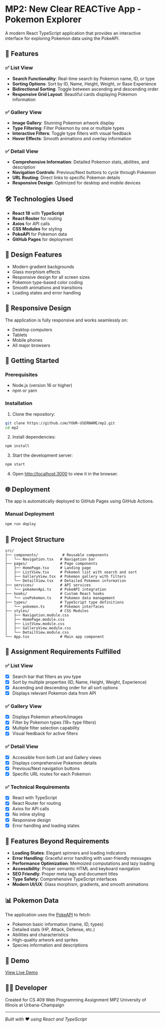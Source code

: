 # MP2: New Clear REACTive App - Pokemon Explorer

A modern React TypeScript application that provides an interactive interface for exploring Pokemon data using the PokeAPI.

## 🚀 Features

### ✅ List View
- **Search Functionality**: Real-time search by Pokemon name, ID, or type
- **Sorting Options**: Sort by ID, Name, Height, Weight, or Base Experience
- **Bidirectional Sorting**: Toggle between ascending and descending order
- **Responsive Grid Layout**: Beautiful cards displaying Pokemon information

### ✅ Gallery View
- **Image Gallery**: Stunning Pokemon artwork display
- **Type Filtering**: Filter Pokemon by one or multiple types
- **Interactive Filters**: Toggle type filters with visual feedback
- **Hover Effects**: Smooth animations and overlay information

### ✅ Detail View
- **Comprehensive Information**: Detailed Pokemon stats, abilities, and description
- **Navigation Controls**: Previous/Next buttons to cycle through Pokemon
- **URL Routing**: Direct links to specific Pokemon details
- **Responsive Design**: Optimized for desktop and mobile devices

## 🛠️ Technologies Used

- **React 18** with **TypeScript**
- **React Router** for routing
- **Axios** for API calls
- **CSS Modules** for styling
- **PokeAPI** for Pokemon data
- **GitHub Pages** for deployment

## 🎨 Design Features

- Modern gradient backgrounds
- Glass morphism effects
- Responsive design for all screen sizes
- Pokemon type-based color coding
- Smooth animations and transitions
- Loading states and error handling

## 📱 Responsive Design

The application is fully responsive and works seamlessly on:
- Desktop computers
- Tablets
- Mobile phones
- All major browsers

## 🚀 Getting Started

### Prerequisites
- Node.js (version 16 or higher)
- npm or yarn

### Installation

1. Clone the repository:
```bash
git clone https://github.com/YOUR-USERNAME/mp2.git
cd mp2
```

2. Install dependencies:
```bash
npm install
```

3. Start the development server:
```bash
npm start
```

4. Open [http://localhost:3000](http://localhost:3000) to view it in the browser.

## 🌐 Deployment

The app is automatically deployed to GitHub Pages using GitHub Actions.

### Manual Deployment
```bash
npm run deploy
```

## 📁 Project Structure

```
src/
├── components/           # Reusable components
│   └── Navigation.tsx   # Navigation bar
├── pages/               # Page components
│   ├── HomePage.tsx     # Landing page
│   ├── ListView.tsx     # Pokemon list with search and sort
│   ├── GalleryView.tsx  # Pokemon gallery with filters
│   └── DetailView.tsx   # Detailed Pokemon information
├── services/            # API services
│   └── pokemonApi.ts    # PokeAPI integration
├── hooks/               # Custom React hooks
│   └── usePokemon.ts    # Pokemon data management
├── types/               # TypeScript type definitions
│   └── pokemon.ts       # Pokemon interfaces
├── styles/              # CSS Modules
│   ├── Navigation.module.css
│   ├── HomePage.module.css
│   ├── ListView.module.css
│   ├── GalleryView.module.css
│   └── DetailView.module.css
└── App.tsx              # Main app component
```

## 🎯 Assignment Requirements Fulfilled

### ✅ List View
- [x] Search bar that filters as you type
- [x] Sort by multiple properties (ID, Name, Height, Weight, Experience)
- [x] Ascending and descending order for all sort options
- [x] Displays relevant Pokemon data from API

### ✅ Gallery View
- [x] Displays Pokemon artwork/images
- [x] Filter by Pokemon types (18+ type filters)
- [x] Multiple filter selection capability
- [x] Visual feedback for active filters

### ✅ Detail View
- [x] Accessible from both List and Gallery views
- [x] Displays comprehensive Pokemon details
- [x] Previous/Next navigation buttons
- [x] Specific URL routes for each Pokemon

### ✅ Technical Requirements
- [x] React with TypeScript
- [x] React Router for routing
- [x] Axios for API calls
- [x] No inline styling
- [x] Responsive design
- [x] Error handling and loading states

## 🔧 Features Beyond Requirements

- **Loading States**: Elegant spinners and loading indicators
- **Error Handling**: Graceful error handling with user-friendly messages
- **Performance Optimization**: Memoized computations and lazy loading
- **Accessibility**: Proper semantic HTML and keyboard navigation
- **SEO Friendly**: Proper meta tags and document titles
- **Type Safety**: Comprehensive TypeScript interfaces
- **Modern UI/UX**: Glass morphism, gradients, and smooth animations

## 📊 Pokemon Data

The application uses the [PokeAPI](https://pokeapi.co/) to fetch:
- Pokemon basic information (name, ID, types)
- Detailed stats (HP, Attack, Defense, etc.)
- Abilities and characteristics
- High-quality artwork and sprites
- Species information and descriptions

## 🎥 Demo

[View Live Demo](https://YOUR-USERNAME.github.io/mp2)

## 👨‍💻 Developer

Created for CS 409 Web Programming Assignment MP2
University of Illinois at Urbana-Champaign

---

*Built with ❤️ using React and TypeScript*
